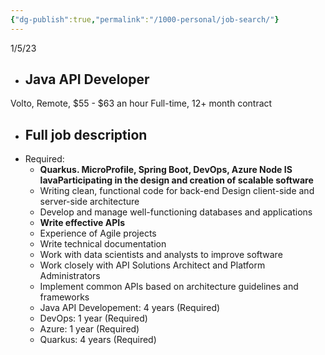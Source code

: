 ```yaml
---
{"dg-publish":true,"permalink":"/1000-personal/job-search/"}
---
```


1/5/23
- ## Java API Developer
Volto, Remote, $55 - $63 an hour Full-time, 12+ month contract
- ##  Full job description
- Required:
	-   **Quarkus. MicroProfile, Spring Boot, DevOps, Azure Node IS lavaParticipating in the design and creation of scalable software**
	-   Writing clean, functional code for back-end Design client-side and server-side architecture
	-   Develop and manage well-functioning databases and applications
	-   **Write effective APIs**
	-   Experience of Agile projects
	-   Write technical documentation
	-   Work with data scientists and analysts to improve software
	-   Work closely with API Solutions Architect and Platform Administrators
	-   Implement common APIs based on architecture guidelines and frameworks
	-   Java API Developement: 4 years (Required)
	-   DevOps: 1 year (Required)
	-   Azure: 1 year (Required)
	-   Quarkus: 4 years (Required)